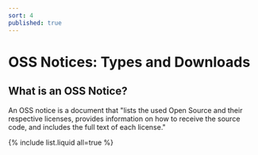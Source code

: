 ```yaml
---
sort: 4
published: true
---
```


# OSS Notices: Types and Downloads

## What is an OSS Notice?

An OSS notice is a document that "lists the used Open Source and their respective licenses, 
provides information on how to receive the source code, and includes the full text of each license."

{% include list.liquid all=true %}
